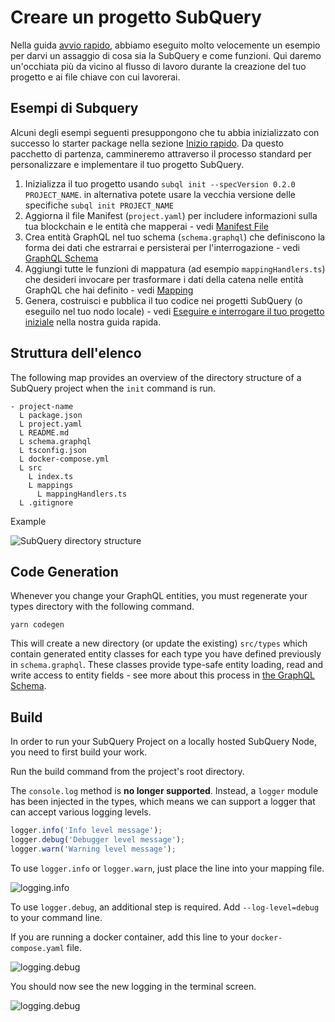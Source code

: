 # Creare un progetto SubQuery

Nella guida [avvio rapido](/quickstart/quickstart.md), abbiamo eseguito molto velocemente un esempio per darvi un assaggio di cosa sia la SubQuery e come funzioni. Qui daremo un'occhiata più da vicino al flusso di lavoro durante la creazione del tuo progetto e ai file chiave con cui lavorerai.

## Esempi di Subquery

Alcuni degli esempi seguenti presuppongono che tu abbia inizializzato con successo lo starter package nella sezione [Inizio rapido](../quickstart/quickstart.md). Da questo pacchetto di partenza, cammineremo attraverso il processo standard per personalizzare e implementare il tuo progetto SubQuery.

1. Inizializza il tuo progetto usando `subql init --specVersion 0.2.0 PROJECT_NAME`. in alternativa potete usare la vecchia versione delle specifiche `subql init PROJECT_NAME`
2. Aggiorna il file Manifest (`project.yaml`) per includere informazioni sulla tua blockchain e le entità che mapperai - vedi [Manifest File](./manifest.md)
3. Crea entità GraphQL nel tuo schema (`schema.graphql`) che definiscono la forma dei dati che estrarrai e persisterai per l'interrogazione - vedi [GraphQL Schema](./graphql.md)
4. Aggiungi tutte le funzioni di mappatura (ad esempio `mappingHandlers.ts`) che desideri invocare per trasformare i dati della catena nelle entità GraphQL che hai definito - vedi [Mapping](./mapping.md)
5. Genera, costruisci e pubblica il tuo codice nei progetti SubQuery (o eseguilo nel tuo nodo locale) - vedi [Eseguire e interrogare il tuo progetto iniziale](./quickstart.md#running-and-querying-your-starter-project) nella nostra guida rapida.

## Struttura dell'elenco

The following map provides an overview of the directory structure of a SubQuery project when the `init` command is run.

```
- project-name
  L package.json
  L project.yaml
  L README.md
  L schema.graphql
  L tsconfig.json
  L docker-compose.yml
  L src
    L index.ts
    L mappings
      L mappingHandlers.ts
  L .gitignore
```

Example

![SubQuery directory structure](/assets/img/subQuery_directory_stucture.png)

## Code Generation

Whenever you change your GraphQL entities, you must regenerate your types directory with the following command.

```
yarn codegen
```

This will create a new directory (or update the existing) `src/types` which contain generated entity classes for each type you have defined previously in `schema.graphql`. These classes provide type-safe entity loading, read and write access to entity fields - see more about this process in [the GraphQL Schema](./graphql.md).

## Build

In order to run your SubQuery Project on a locally hosted SubQuery Node, you need to first build your work.

Run the build command from the project's root directory.

<CodeGroup> The `console.log` method is **no longer supported**. Instead, a `logger` module has been injected in the types, which means we can support a logger that can accept various logging levels.

```typescript
logger.info('Info level message');
logger.debug('Debugger level message');
logger.warn('Warning level message');
```

To use `logger.info` or `logger.warn`, just place the line into your mapping file.

![logging.info](/assets/img/logging_info.png)

To use `logger.debug`, an additional step is required. Add `--log-level=debug` to your command line.

If you are running a docker container, add this line to your `docker-compose.yaml` file.

![logging.debug](/assets/img/logging_debug.png)

You should now see the new logging in the terminal screen.

![logging.debug](/assets/img/subquery_logging.png)
